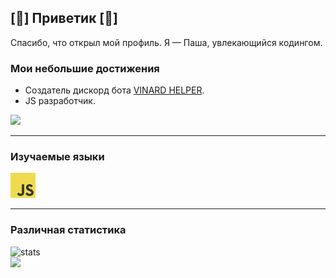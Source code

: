 ##                        [👋] Приветик [👋]

Спасибо, что открыл мой профиль. Я — Паша, увлекающийся кодингом.

### Мои небольшие достижения
- Создатель дискорд бота [VINARD HELPER](https://www.vinard-helper.ml).
- JS разработчик.

<a href="https://discord.gg/BUnYTtA3YB">
  <img src="http://invidget.switchblade.xyz/gbAC9sa" />
</a>

---
### **Изучаемые языки**

<img height="40" src="https://raw.githubusercontent.com/github/explore/80688e429a7d4ef2fca1e82350fe8e3517d3494d/topics/javascript/javascript.png">

---
### **Различная статистика**

![stats](https://github-readme-stats.vercel.app/api?username=ViNardle&show_icons=true&theme=dark)
<br />
<a href="https://wakatime.com/@ViNardle">
  <img src="https://github-readme-stats.vercel.app/api/wakatime?username=ViNardle&show_icons=true&hide_border=false&theme=dark&layout=compact">
</a>
